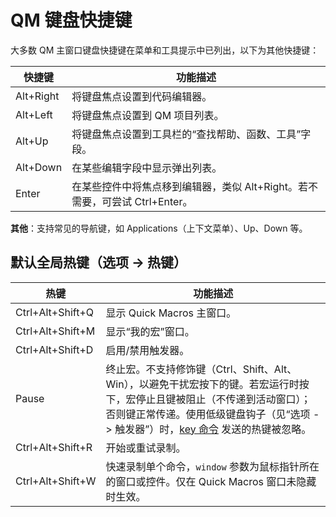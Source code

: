 # QM 键盘快捷键

大多数 QM 主窗口键盘快捷键在菜单和工具提示中已列出，以下为其他快捷键：

| 快捷键       | 功能描述                                     |
|--------------|---------------------------------------------|
| Alt+Right    | 将键盘焦点设置到代码编辑器。                |
| Alt+Left     | 将键盘焦点设置到 QM 项目列表。              |
| Alt+Up       | 将键盘焦点设置到工具栏的“查找帮助、函数、工具”字段。 |
| Alt+Down     | 在某些编辑字段中显示弹出列表。              |
| Enter        | 在某些控件中将焦点移到编辑器，类似 Alt+Right。若不需要，可尝试 Ctrl+Enter。 |

**其他**：支持常见的导航键，如 Applications（上下文菜单）、Up、Down 等。

## 默认全局热键（选项 -> 热键）
| 热键                | 功能描述                                                                 |
|---------------------|-------------------------------------------------------------------------|
| Ctrl+Alt+Shift+Q    | 显示 Quick Macros 主窗口。                                              |
| Ctrl+Alt+Shift+M    | 显示“我的宏”窗口。                                                     |
| Ctrl+Alt+Shift+D    | 启用/禁用触发器。                                                      |
| Pause               | 终止宏。不支持修饰键（Ctrl、Shift、Alt、Win），以避免干扰宏按下的键。若宏运行时按下，宏停止且键被阻止（不传递到活动窗口）；否则键正常传递。使用低级键盘钩子（见“选项 -> 触发器”）时，[key 命令](../Commands/IDP_KEY.html) 发送的热键被忽略。 |
| Ctrl+Alt+Shift+R    | 开始或重试录制。                                                       |
| Ctrl+Alt+Shift+W    | 快速录制单个命令，`window` 参数为鼠标指针所在的窗口或控件。仅在 Quick Macros 窗口未隐藏时生效。 |
